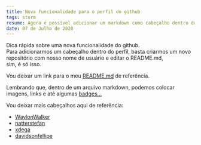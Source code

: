 ```yaml
---
title: Nova funcionalidade para o perfil do github
tags: storm
resume: Agora é possível adicionar um markdown como cabeçalho dentro do perfil do github de forma bastante simples
date: 07 de Julho de 2020
---
```


Dica rápida sobre uma nova funcionalidade do github.
<br>
Para adicionarmos um cabeçalho dentro do perfil,
basta criarmos um novo repositório com nosso nome de usuário e editar o README.md,<br> sim, é só isso.<br>

Vou deixar um link para o meu <a href='https://github.com/baltazarparra/baltazarparra/blob/master/README.md'>README.md</a> de referência.<br>

Lembrando que, dentro de um arquivo markdown, podemos colocar imagens, links e até algumas <a href='https://shields.io/'>badges...</a><br>

Vou deixar mais cabeçalhos aqui de referência:
<br>
- <a href='https://github.com/WaylonWalker'>WaylonWalker</a>
- <a href='https://github.com/natterstefan'>natterstefan</a>
- <a href='https://github.com/xdega'>xdega</a>
- <a href='https://github.com/davidsonfellipe'>davidsonfellipe</a>
